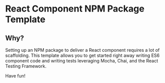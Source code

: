 # React Component NPM Package Template

## Why?

Setting up an NPM package to deliver a React component requires a lot of
scaffolding. This template allows you to get started right away writing ES6
component code and writing tests leveraging Mocha, Chai, and the React Testing
Framework.

Have fun!
